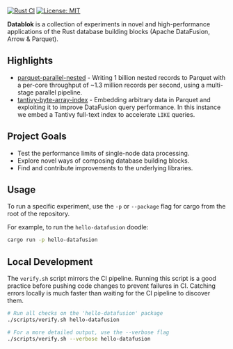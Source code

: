 [![Rust CI](https://github.com/jcsherin/datablok/actions/workflows/ci.yml/badge.svg)](https://github.com/jcsherin/datablok/actions/workflows/ci.yml)
[![License: MIT](https://img.shields.io/badge/License-MIT-yellow.svg)](https://opensource.org/licenses/MIT)

**Datablok** is a collection of experiments in novel and high-performance
applications of the Rust database building blocks (Apache DataFusion, Arrow
& Parquet).

## Highlights

* [parquet-parallel-nested](./crates/parquet-parallel-nested/README.md) -
  Writing 1 billion nested records to Parquet with a per-core throughput of ~1.3
  million records per second, using a multi-stage parallel pipeline.
* [tantivy-byte-array-index](./crates/tantivy-byte-array-index/README.md) -
  Embedding arbitrary data in Parquet and exploiting it to improve
  DataFusion query performance. In this instance we embed a Tantivy
  full-text index to accelerate `LIKE` queries.

## Project Goals

* Test the performance limits of single-node data processing.
* Explore novel ways of composing database building blocks.
* Find and contribute improvements to the underlying libraries.

## Usage

To run a specific experiment, use the `-p` or `--package` flag for cargo from
the root of the repository.

For example, to run the `hello-datafusion` doodle:

```sh
cargo run -p hello-datafusion
```

## Local Development

The `verify.sh` script mirrors the CI pipeline. Running this script is a good
practice before pushing code changes to
prevent failures in CI. Catching errors locally is much faster than waiting for
the CI pipeline to discover them.

```zsh
# Run all checks on the 'hello-datafusion' package
./scripts/verify.sh hello-datafusion

# For a more detailed output, use the --verbose flag
./scripts/verify.sh --verbose hello-datafusion
```
